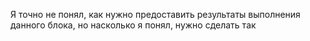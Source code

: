 Я точно не понял, как нужно предоставить результаты выполнения данного блока, но насколько я понял, нужно сделать так
